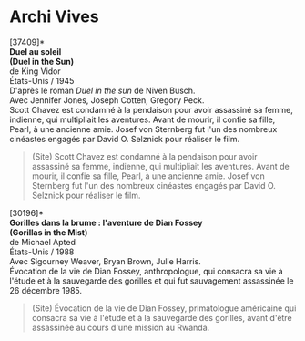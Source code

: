 # Archi Vives

[37409]*  
**Duel au soleil**  
**(Duel in the Sun)**  
de King Vidor  
États-Unis / 1945  
D'après le roman _Duel in the sun_ de Niven Busch.  
Avec Jennifer Jones, Joseph Cotten, Gregory Peck.  
Scott Chavez est condamné à la pendaison pour avoir assassiné sa femme, indienne, qui multipliait les aventures. Avant de mourir, il confie sa fille, Pearl, à une ancienne amie. Josef von Sternberg fut l'un des nombreux cinéastes engagés par David O. Selznick pour réaliser le film.

> (Site) Scott Chavez est condamné à la pendaison pour avoir assassiné sa femme, indienne, qui multipliait les aventures. Avant de mourir, il confie sa fille, Pearl, à une ancienne amie. Josef von Sternberg fut l'un des nombreux cinéastes engagés par David O. Selznick pour réaliser le film.

[30196]*  
**Gorilles dans la brume : l'aventure de Dian Fossey**  
**(Gorillas in the Mist)**  
de Michael Apted  
États-Unis / 1988  
Avec Sigourney Weaver, Bryan Brown, Julie Harris.  
Évocation de la vie de Dian Fossey, anthropologue, qui consacra sa vie à l'étude et à la sauvegarde des gorilles et qui fut sauvagement assassinée le 26 décembre 1985.

> (Site) Évocation de la vie de Dian Fossey, primatologue américaine qui consacra sa vie à l'étude et à la sauvegarde des gorilles, avant d'être assassinée au cours d'une mission au Rwanda.

